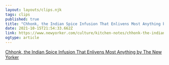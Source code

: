 ```yaml
---
layout: layouts/clips.njk 
tags: clips 
published: true 
title: "Chhonk, the Indian Spice Infusion That Enlivens Most Anything by The New Yorker" 
date: 2021-10-15T21:54:33.662Z 
link: https://www.newyorker.com/culture/kitchen-notes/chhonk-the-indian-spice-infusion-that-enlivens-most-anything 
ogtype: article 
---
```

[Chhonk, the Indian Spice Infusion That Enlivens Most Anything by The New Yorker](https://www.newyorker.com/culture/kitchen-notes/chhonk-the-indian-spice-infusion-that-enlivens-most-anything) 
